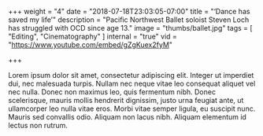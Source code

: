 +++
weight = "4"
date = "2018-07-18T23:03:05-07:00"
title = "‘Dance has saved my life’"
description = "Pacific Northwest Ballet soloist Steven Loch has struggled with OCD since age 13."
image = "thumbs/ballet.jpg"
tags = [ "Editing", "Cinematography" ]
internal = "true"
vid = "https://www.youtube.com/embed/gZgKuex2fyM"

+++

Lorem ipsum dolor sit amet, consectetur adipiscing elit. Integer ut imperdiet dui, nec malesuada turpis. Nullam nec neque vitae leo consequat aliquet vel nec nulla. Donec non maximus leo, quis fermentum nibh. Donec scelerisque, mauris mollis hendrerit dignissim, justo urna feugiat ante, ut ullamcorper leo nulla vitae eros. Morbi vitae semper ligula, eu suscipit nunc. Mauris sed convallis odio. Aliquam non lacus nibh. Aliquam elementum id lectus non rutrum.
